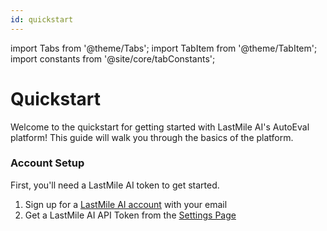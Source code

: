 ```yaml
---
id: quickstart
---
```


import Tabs from '@theme/Tabs';
import TabItem from '@theme/TabItem';
import constants from '@site/core/tabConstants';

# Quickstart

Welcome to the quickstart for getting started with LastMile AI's AutoEval platform! This guide will walk you through the basics of the platform.

### Account Setup

First, you'll need a LastMile AI token to get started.
1. Sign up for a [LastMile AI account](https://lastmileai.dev/auth/signin?callbackUrl=https%3A%2F%2Flastmileai.dev%2Fworkbooks%2Fworkshop) with your email
2. Get a LastMile AI API Token from the [Settings Page](https://lastmileai.dev/settings?page=tokens)

## 